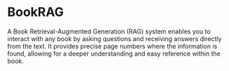 # BookRAG

A Book Retrieval-Augmented Generation (RAG) system enables you to interact with any book by asking questions and receiving answers directly from the text. It provides precise page numbers where the information is found, allowing for a deeper understanding and easy reference within the book.

